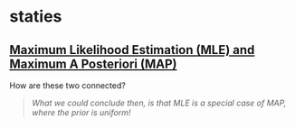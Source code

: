 # staties

## [Maximum Likelihood Estimation (MLE) and Maximum A Posteriori (MAP)](https://wiseodd.github.io/techblog/2017/01/01/mle-vs-map/)

How are these two connected?

> _What we could conclude then, is that MLE is a special case of MAP, where the prior is uniform!_

